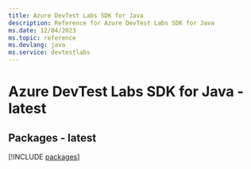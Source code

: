 ```yaml
---
title: Azure DevTest Labs SDK for Java
description: Reference for Azure DevTest Labs SDK for Java
ms.date: 12/04/2023
ms.topic: reference
ms.devlang: java
ms.service: devtestlabs
---
```

# Azure DevTest Labs SDK for Java - latest
## Packages - latest
[!INCLUDE [packages](devtest-labs-index.md)]